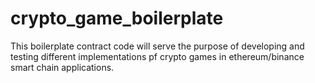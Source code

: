 # crypto_game_boilerplate

This boilerplate contract code will serve the purpose of developing and testing different implementations pf crypto games in ethereum/binance smart chain applications.

